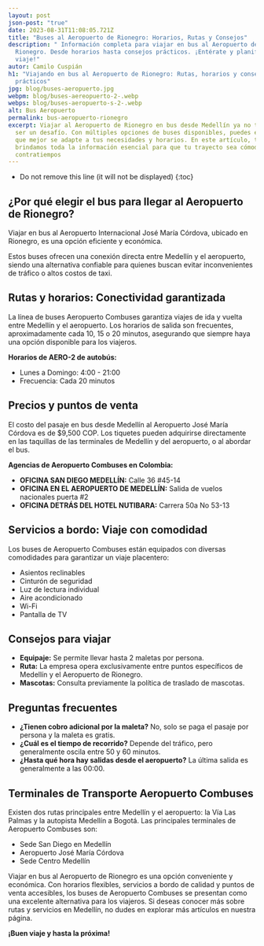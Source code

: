 ```yaml
---
layout: post
json-post: "true"
date: 2023-08-31T11:08:05.721Z
title: "Buses al Aeropuerto de Rionegro: Horarios, Rutas y Consejos"
description: " Información completa para viajar en bus al Aeropuerto de
  Rionegro. Desde horarios hasta consejos prácticos. ¡Entérate y planifica tu
  viaje!"
autor: Camilo Cuspián
h1: "Viajando en bus al Aeropuerto de Rionegro: Rutas, horarios y consejos
  prácticos"
jpg: blog/buses-aeropuerto.jpg
webpm: blog/buses-aereopuerto-2-.webp
webps: blog/buses-aeropuerto-s-2-.webp
alt: Bus Aeropuerto
permalink: bus-aeropuerto-rionegro
excerpt: Viajar al Aeropuerto de Rionegro en bus desde Medellín ya no tiene que
  ser un desafío. Con múltiples opciones de buses disponibles, puedes elegir la
  que mejor se adapte a tus necesidades y horarios. En este artículo, te
  brindamos toda la información esencial para que tu trayecto sea cómodo y sin
  contratiempos
---
```

* Do not remove this line (it will not be displayed)
  {:toc}

## ¿Por qué elegir el bus para llegar al Aeropuerto de Rionegro?

Viajar en bus al Aeropuerto Internacional José María Córdova, ubicado en Rionegro, es una opción eficiente y económica.

 Estos buses ofrecen una conexión directa entre Medellín y el aeropuerto, siendo una alternativa confiable para quienes buscan evitar inconvenientes de tráfico o altos costos de taxi.

## Rutas y horarios: Conectividad garantizada

La línea de buses Aeropuerto Combuses garantiza viajes de ida y vuelta entre Medellín y el aeropuerto. Los horarios de salida son frecuentes, aproximadamente cada 10, 15 o 20 minutos, asegurando que siempre haya una opción disponible para los viajeros.

**Horarios de AERO-2 de autobús:**

* Lunes a Domingo: 4:00 - 21:00
* Frecuencia: Cada 20 minutos

## Precios y puntos de venta

El costo del pasaje en bus desde Medellín al Aeropuerto José María Córdova es de $9,500 COP. Los tiquetes pueden adquirirse directamente en las taquillas de las terminales de Medellín y del aeropuerto, o al abordar el bus.

**Agencias de Aeropuerto Combuses en Colombia:**

* **OFICINA SAN DIEGO MEDELLÍN:** Calle 36 #45-14
* **OFICINA EN EL AEROPUERTO DE MEDELLÍN:** Salida de vuelos nacionales puerta #2
* **OFICINA DETRÁS DEL HOTEL NUTIBARA:** Carrera 50a No 53-13

## Servicios a bordo: Viaje con comodidad

Los buses de Aeropuerto Combuses están equipados con diversas comodidades para garantizar un viaje placentero:

* Asientos reclinables
* Cinturón de seguridad
* Luz de lectura individual
* Aire acondicionado
* Wi-Fi
* Pantalla de TV

## Consejos para viajar

* **Equipaje:** Se permite llevar hasta 2 maletas por persona.
* **Ruta:** La empresa opera exclusivamente entre puntos específicos de Medellín y el Aeropuerto de Rionegro.
* **Mascotas:** Consulta previamente la política de traslado de mascotas.

## Preguntas frecuentes

* **¿Tienen cobro adicional por la maleta?** No, solo se paga el pasaje por persona y la maleta es gratis.
* **¿Cuál es el tiempo de recorrido?** Depende del tráfico, pero generalmente oscila entre 50 y 60 minutos.
* **¿Hasta qué hora hay salidas desde el aeropuerto?** La última salida es generalmente a las 00:00.

## Terminales de Transporte Aeropuerto Combuses

Existen dos rutas principales entre Medellín y el aeropuerto: la Vía Las Palmas y la autopista Medellín a Bogotá. Las principales terminales de Aeropuerto Combuses son:

* Sede San Diego en Medellín
* Aeropuerto José María Córdova
* Sede Centro Medellín

Viajar en bus al Aeropuerto de Rionegro es una opción conveniente y económica. Con horarios flexibles, servicios a bordo de calidad y puntos de venta accesibles, los buses de Aeropuerto Combuses se presentan como una excelente alternativa para los viajeros. Si deseas conocer más sobre rutas y servicios en Medellín, no dudes en explorar más artículos en nuestra página.

**¡Buen viaje y hasta la próxima!**